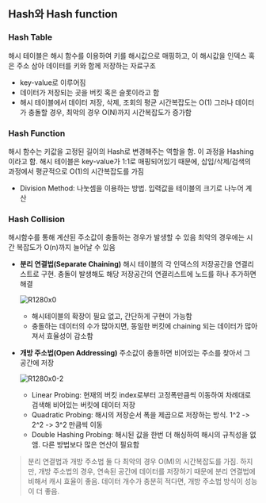 ## Hash와 Hash function

### Hash Table

해시 테이블은 해시 함수를 이용하여 키를 해시값으로 매핑하고, 이 해시값을 인덱스 혹은 주소 삼아 데이터를 키와 함께 저장하는 자료구조

- key-value로 이루어짐
- 데이터가 저장되는 곳을 버킷 혹은 슬롯이라고 함
- 해시 테이블에서 데이터 저장, 삭제, 조회의 평균 시간복잡도는 O(1)
  그러나 데이터가 충돌할 경우, 최악의 경우 O(N)까지 시간복잡도가 증가함

### Hash Function

해시 함수는 키값을 고정된 길이의 Hash로 변경해주는 역할을 함. 이 과정을 Hashing이라고 함.
해시 테이블은 key-value가 1:1로 매핑되어있기 때문에, 삽입/삭제/검색의 과정에서 평균적으로 O(1)의 시간복잡도를 가짐

- Division Method: 나눗셈을 이용하는 방법. 입력값을 테이블의 크기로 나누어 계산

### Hash Collision

해시함수를 통해 계산된 주소값이 충돌하는 경우가 발생할 수 있음
최악의 경우에는 시간 복잡도가 O(n)까지 늘어날 수 있음

- **분리 연결법(Separate Chaining)**
  해시 테이블의 각 인덱스의 저장공간을 연결리스트로 구현. 충돌이 발생해도 해당 저장공간의 연결리스트에 노드를 하나 추가하면 해결

  ![R1280x0](https://user-images.githubusercontent.com/38246878/146636486-fd3ab1e6-dba8-4ffd-a60a-0bd45739e0d0.png)

  - 해시테이블의 확장이 필요 없고, 간단하게 구현이 가능함
  - 충돌하는 데이터의 수가 많아지면, 동일한 버킷에 chaining 되는 데이터가 많아져서 효율성이 감소함
    <br/>

- **개방 주소법(Open Addressing)**
  주소값이 충돌하면 비어있는 주소를 찾아서 그 공간에 저장

  ![R1280x0-2](https://user-images.githubusercontent.com/38246878/146636470-9610fd81-1e78-4e7f-90dc-ddf0eaad0504.png)

  - Linear Probing: 현재의 버킷 index로부터 고정폭만큼씩 이동하여 차례대로 검색해 비어있는 버킷에 데이터 저장
  - Quadratic Probing: 해시의 저장순서 폭을 제곱으로 저장하는 방식. 1^2 -> 2^2 -> 3^2 만큼씩 이동
  - Double Hashing Probing: 해시된 값을 한번 더 해싱하여 해시의 규칙성을 없앰. 다른 방법보다 많은 연산이 필요함

> 분리 연결법과 개방 주소법 둘 다 최악의 경우 O(M)의 시간복잡도를 가짐. 하지만, 개방 주소법의 경우, 연속된 공간에 데이터를 저장하기 때문에 분리 연결법에 비해서 캐시 효율이 좋음. 데이터 개수가 충분히 적다면, 개방 주소법 방식이 성능이 더 좋음.
